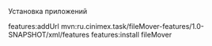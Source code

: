 Установка приложений

features:addUrl mvn:ru.cinimex.task/fileMover-features/1.0-SNAPSHOT/xml/features
features:install fileMover
